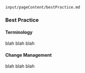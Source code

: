 `input/pageContent/bestPractice.md`

### Best Practice

#### Terminology

blah blah blah

#### Change Management

blah blah blah